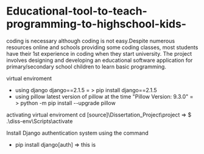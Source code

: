 # Educational-tool-to-teach-programming-to-highschool-kids-
coding is necessary although coding is not easy.Despite numerous resources online and schools providing some coding classes, most students have their 1st experience in coding when they start university. The project involves designing and developing an educational software application for primary/secondary school children to learn basic programming.


virtual enviroment 

- using django django==2.1.5 = >  pip install django==2.1.5
- using pillow latest version of pillow at the time "Pillow Version: 9.3.0"  = > python -m pip install --upgrade pillow


activating virtual enviroment 
cd [source]\Dissertation_Project\project
   => $ .\diss-env\Scripts\activate


Install Django authentication system using the command 
- pip install django[auth] => this is 

